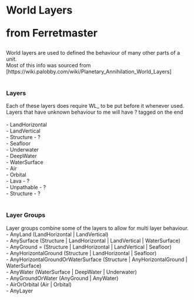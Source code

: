 <h1>
    World Layers
    <p>from Ferretmaster</p>
</h1>
World layers are used to defined the behaviour of many other parts of a unit.
<br>
Most of this info was sourced from [https://wiki.palobby.com/wiki/Planetary_Annihilation_World_Layers]
<br>
<br>
<h3>Layers</h3>
Each of these layers does require WL_ to be put before it whenever used.
Layers that have unknown behaviour to me will have ? tagged on the end
<br>
<br>
- LandHorizontal<br>
- LandVertical<br>
- Structure - ?<br>
- Seafloor<br>
- Underwater<br>
- DeepWater<br>
- WaterSurface<br>
- Air<br>
- Orbital<br>
- Lava - ?<br>
- Unpathable - ?<br>
- Structure - ?<br>
<br>
<h3>Layer Groups</h3>
Layer groups combine some of the layers to allow for multi layer behaviour.
<br>
- AnyLand (LandHorizontal | LandVertical)<br>
- AnySurface (Structure | LandHorizontal | LandVertical | WaterSurface)<br>
- AnyGround = (Structure | LandHorizontal | LandVertical | Seafloor)<br>
- AnyHorizontalGround (Structure | LandHorizontal | Seafloor)<br>
- AnyHorizontalGroundOrWaterSurface (Structure | AnyHorizontalGround | WaterSurface)<br>
- AnyWater (WaterSurface | DeepWater | Underwater)<br>
- AnyGroundOrWater (AnyGround | AnyWater)<br>
- AirOrOrbital (Air | Orbital)<br>
- AnyLayer<br>